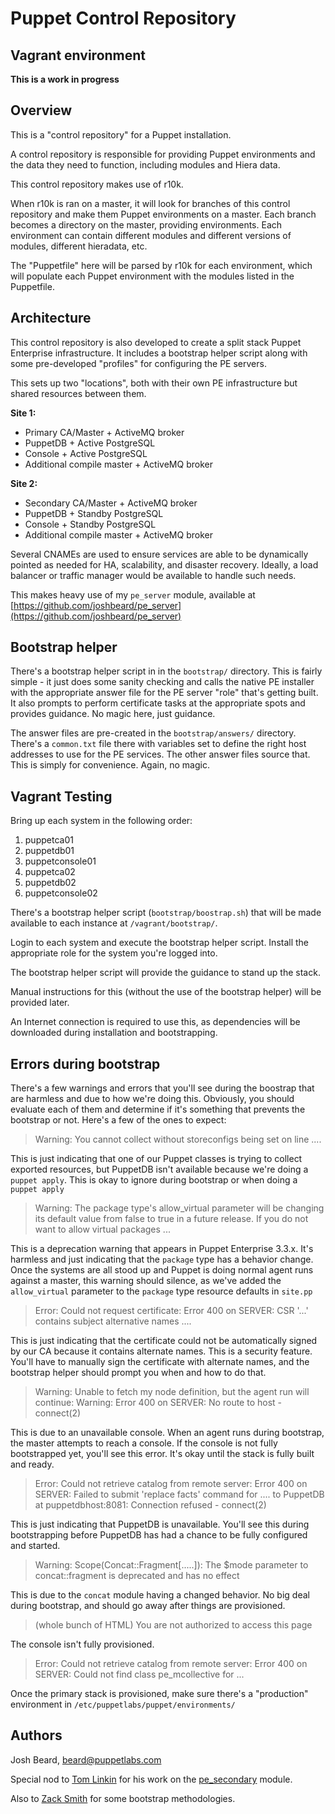 # Puppet Control Repository
## Vagrant environment

**This is a work in progress**

## Overview

This is a "control repository" for a Puppet installation.

A control repository is responsible for providing Puppet environments and the
data they need to function, including modules and Hiera data.

This control repository makes use of r10k.

When r10k is ran on a master, it will look for branches of this control
repository and make them Puppet environments on a master.  Each branch becomes
a directory on the master, providing environments.  Each environment can
contain different modules and different versions of modules, different
hieradata, etc.

The "Puppetfile" here will be parsed by r10k for each environment, which will
populate each Puppet environment with the modules listed in the Puppetfile.

## Architecture

This control repository is also developed to create a split stack Puppet
Enterprise infrastructure.  It includes a bootstrap helper script along with
some pre-developed "profiles" for configuring the PE servers.

This sets up two "locations", both with their own PE infrastructure but shared
resources between them.

**Site 1:**

* Primary CA/Master + ActiveMQ broker
* PuppetDB + Active PostgreSQL
* Console + Active PostgreSQL
* Additional compile master + ActiveMQ broker

**Site 2:**

* Secondary CA/Master + ActiveMQ broker
* PuppetDB + Standby PostgreSQL
* Console + Standby PostgreSQL
* Additional compile master + ActiveMQ broker

Several CNAMEs are used to ensure services are able to be dynamically pointed
as needed for HA, scalability, and disaster recovery.  Ideally, a load balancer
or traffic manager would be available to handle such needs.

This makes heavy use of my `pe_server` module, available at
[https://github.com/joshbeard/pe_server](https://github.com/joshbeard/pe_server)

## Bootstrap helper

There's a bootstrap helper script in in the `bootstrap/` directory.  This is
fairly simple - it just does some sanity checking and calls the native PE
installer with the appropriate answer file for the PE server "role" that's
getting built.  It also prompts to perform certificate tasks at the appropriate
spots and provides guidance.  No magic here, just guidance.

The answer files are pre-created in the `bootstrap/answers/` directory. There's
a `common.txt` file there with variables set to define the right host addresses
to use for the PE services.  The other answer files source that.  This is
simply for convenience.  Again, no magic.

## Vagrant Testing

Bring up each system in the following order:

1. puppetca01
2. puppetdb01
3. puppetconsole01
4. puppetca02
5. puppetdb02
6. puppetconsole02

There's a bootstrap helper script (`bootstrap/boostrap.sh`) that will be made
available to each instance at `/vagrant/bootstrap/`.

Login to each system and execute the bootstrap helper script.  Install the
appropriate role for the system you're logged into.

The bootstrap helper script will provide the guidance to stand up the stack.

Manual instructions for this (without the use of the bootstrap helper) will
be provided later.

An Internet connection is required to use this, as dependencies will be
downloaded during installation and bootstrapping.

## Errors during bootstrap

There's a few warnings and errors that you'll see during the boostrap that are
harmless and due to how we're doing this.  Obviously, you should evaluate each
of them and determine if it's something that prevents the bootstrap or not.
Here's a few of the ones to expect:

> Warning: You cannot collect without storeconfigs being set on line ....

This is just indicating that one of our Puppet classes is trying to collect
exported resources, but PuppetDB isn't available because we're doing a
`puppet apply`.  This is okay to ignore during bootstrap or when doing a
`puppet apply`

> Warning: The package type's allow_virtual parameter will be changing its default value from false to true in a future release. If you do not want to allow virtual packages ...

This is a deprecation warning that appears in Puppet Enterprise 3.3.x.  It's
harmless and just indicating that the `package` type has a behavior change.
Once the systems are all stood up and Puppet is doing normal agent runs against
a master, this warning should silence, as we've added the `allow_virtual`
parameter to the `package` type resource defaults in `site.pp`

> Error: Could not request certificate: Error 400 on SERVER: CSR '...' contains subject alternative names ....

This is just indicating that the certificate could not be automatically signed
by our CA because it contains alternate names.  This is a security feature.
You'll have to manually sign the certificate with alternate names, and the
bootstrap helper should prompt you when and how to do that.

> Warning: Unable to fetch my node definition, but the agent run will continue:
> Warning: Error 400 on SERVER: No route to host - connect(2)

This is due to an unavailable console.  When an agent runs during bootstrap,
the master attempts to reach a console.  If the console is not fully bootstrapped
yet, you'll see this error.  It's okay until the stack is fully built and ready.

> Error: Could not retrieve catalog from remote server: Error 400 on SERVER: Failed to submit 'replace facts' command for .... to PuppetDB at puppetdbhost:8081: Connection refused - connect(2)

This is just indicating that PuppetDB is unavailable.  You'll see this during
bootstrapping before PuppetDB has had a chance to be fully configured and started.

> Warning: Scope(Concat::Fragment[.....]): The $mode parameter to concat::fragment is deprecated and has no effect

This is due to the `concat` module having a changed behavior.  No big deal
during bootstrap, and should go away after things are provisioned.

> (whole bunch of HTML)
> You are not authorized to access this page

The console isn't fully provisioned.

> Error: Could not retrieve catalog from remote server: Error 400 on SERVER: Could not find class pe_mcollective for ...

Once the primary stack is provisioned, make sure there's a "production"
environment in `/etc/puppetlabs/puppet/environments/`


## Authors

Josh Beard, [beard@puppetlabs.com](mailto:beard@puppetlabs.com)

Special nod to [Tom Linkin](https://github.com/trlinkin/) for his work on the
[pe_secondary](https://github.com/trlinkin/pe_secondary) module.

Also to [Zack Smith](https://github.com/acidprime/) for some bootstrap
methodologies.
